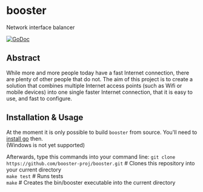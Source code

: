 # booster
Network interface balancer

[![GoDoc](https://godoc.org/github.com/booster-proj/booster?status.svg)](https://godoc.org/github.com/booster-proj/booster)

## Abstract
While more and more people today have a fast Internet connection, there are plenty of other people that do not. The aim of this project is to create a solution that combines multiple Internet access points (such as Wifi or mobile devices) into one single faster Internet connection, that it is easy to use, and fast to configure.

## Installation & Usage
At the moment it is only possible to build `booster` from source. You'll need to [install go](https://golang.org/doc/install) then.  
(Windows is not yet supported)
  
Afterwards, type this commands into your command line:
`git clone https://github.com/booster-proj/booster.git` # Clones this repository into your current directory  
`make test` # Runs tests  
`make` # Creates the bin/booster executable into the current directory  
